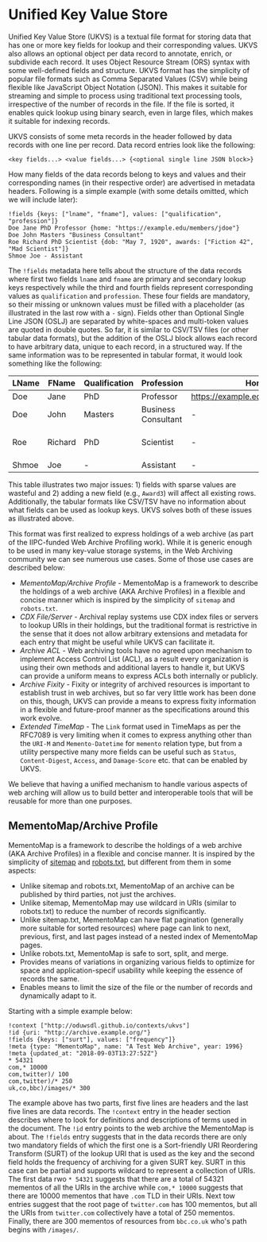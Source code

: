 # Unified Key Value Store

Unified Key Value Store (UKVS) is a textual file format for storing data that has one or more key fields for lookup and their corresponding values.
UKVS also allows an optional object per data record to annotate, enrich, or subdivide each record.
It uses Object Resource Stream (ORS) syntax with some well-defined fields and structure.
UKVS format has the simplicity of popular file formats such as Comma Separated Values (CSV) while being flexible like JavaScript Object Notation (JSON).
This makes it suitable for streaming and simple to process using traditional text processing tools, irrespective of the number of records in the file.
If the file is sorted, it enables quick lookup using binary search, even in large files, which makes it suitable for indexing records.

UKVS consists of some meta records in the header followed by data records with one line per record.
Data record entries look like the following:

```
<key fields...> <value fields...> {<optional single line JSON block>}
```

How many fields of the data records belong to keys and values and their corresponding names (in their respective order) are advertised in metadata headers.
Following is a simple example (with some details omitted, which we will include later):

```
!fields {keys: ["lname", "fname"], values: ["qualification", "profession"]}
Doe Jane PhD Professor {home: "https://example.edu/members/jdoe"}
Doe John Masters "Business Consultant"
Roe Richard PhD Scientist {dob: "May 7, 1920", awards: ["Fiction 42", "Mad Scientist"]}
Shmoe Joe - Assistant
```

The `!fields` metadata here tells about the structure of the data records where first two fields `lname` and `fname` are primary and secondary lookup keys respectively while the third and fourth fields represent corresponding values as `qualification` and `profession`.
These four fields are mandatory, so their missing or unknown values must be filled with a placeholder (as illustrated in the last row with a `-` sign).
Fields other than Optional Single Line JSON (OSLJ) are separated by white-spaces and multi-token values are quoted in double quotes.
So far, it is similar to CSV/TSV files (or other tabular data formats), but the addition of the OSLJ block allows each record to have arbitrary data, unique to each record, in a structured way.
If the same information was to be represented in tabular format, it would look something like the following:

LName | FName   | Qualification | Profession          | Home                             | DoB         | Award1     | Award2
------|---------|---------------|---------------------|----------------------------------|-------------|------------|--------------
Doe   | Jane    | PhD           | Professor           | https://example.edu/members/jdoe | -           | -          | -
Doe   | John    | Masters       | Business Consultant | -                                | -           | -          | -
Roe   | Richard | PhD           | Scientist           | -                                | May 7, 1920 | Fiction 42 | Mad Scientist
Shmoe | Joe     | -             | Assistant           | -                                | -           | -          | -

This table illustrates two major issues: 1) fields with sparse values are wasteful and 2) adding a new field (e.g., `Award3`) will affect all existing rows.
Additionally, the tabular formats like CSV/TSV have no information about what fields can be used as lookup keys.
UKVS solves both of these issues as illustrated above.

This format was first realized to express holdings of a web archive (as part of the IIPC-funded Web Archive Profiling work).
While it is generic enough to be used in many key-value storage systems, in the Web Archiving community we can see numerous use cases.
Some of those use cases are described below:

* *MementoMap/Archive Profile* - MementoMap is a framework to describe the holdings of a web archive (AKA Archive Profiles) in a flexible and concise manner which is inspired by the simplicity of `sitemap` and `robots.txt`.
* *CDX File/Server* - Archival replay systems use CDX index files or servers to lookup URIs in their holdings, but the traditional format is restrictive in the sense that it does not allow arbitrary extensions and metadata for each entry that might be useful while UKVS can facilitate it.
* *Archive ACL* - Web archiving tools have no agreed upon mechanism to implement Access Control List (ACL), as a result every organization is using their own methods and additional layers to handle it, but UKVS can provide a uniform means to express ACLs both internally or publicly.
* *Archive Fixity* - Fixity or integrity of archived resources is important to establish trust in web archives, but so far very little work has been done on this, though, UKVS can provide a means to express fixity information in a flexible and future-proof manner as the specifications around this work evolve.
* *Extended TimeMap* - The `Link` format used in TimeMaps as per the RFC7089 is very limiting when it comes to express anything other than the `URI-M` and `Memento-Datetime` for `memento` relation type, but from a utility perspective many more fields can be useful such as `Status`, `Content-Digest`, `Access`, and `Damage-Score` etc. that can be enabled by UKVS.

We believe that having a unified mechanism to handle various aspects of web arching will allow us to build better and interoperable tools that will be reusable for more than one purposes.

## MementoMap/Archive Profile

MementoMap is a framework to describe the holdings of a web archive (AKA Archive Profiles) in a flexible and concise manner.
It is inspired by the simplicity of [sitemap](https://en.wikipedia.org/wiki/Sitemaps) and [robots.txt](http://www.robotstxt.org/), but different from them in some aspects:

* Unlike sitemap and robots.txt, MementoMap of an archive can be published by third parties, not just the archives.
* Unlike sitemap, MementoMap may use wildcard in URIs (similar to robots.txt) to reduce the number of records significantly.
* Unlike sitemap.txt, MementoMap can have flat pagination (generally more suitable for sorted resources) where page can link to next, previous, first, and last pages instead of a nested index of MementoMap pages.
* Unlike robots.txt, MementoMap is safe to sort, split, and merge.
* Provides means of variations in organizing various fields to optimize for space and application-specif usability while keeping the essence of records the same.
* Enables means to limit the size of the file or the number of records and dynamically adapt to it.

Starting with a simple example below:

```
!context ["http://oduwsdl.github.io/contexts/ukvs"]
!id {uri: "http://archive.example.org/"}
!fields {keys: ["surt"], values: ["frequency"]}
!meta {type: "MementoMap", name: "A Test Web Archive", year: 1996}
!meta {updated_at: "2018-09-03T13:27:52Z"}
* 54321
com,* 10000
com,twitter)/ 100
com,twitter)/* 250
uk,co,bbc)/images/* 300
```

The example above has two parts, first five lines are headers and the last five lines are data records.
The `!context` entry in the header section describes where to look for definitions and descriptions of terms used in the document.
The `!id` entry points to the web archive the MementoMap is about.
The `!fields` entry suggests that in the data records there are only two mandatory fields of which the first one is a Sort-friendly URI Reordering Transform (SURT) of the lookup URI that is used as the key and the second field holds the frequency of archiving for a given SURT key.
SURT in this case can be partial and supports wildcard to represent a collection of URIs.
The first data rwo `* 54321` suggests that there are a total of 54321 mementos of all the URIs in the archive while `com,* 10000` suggests that there are 10000 mementos that have `.com` TLD in their URIs.
Next tow entries suggest that the root page of `twitter.com` has 100 mementos, but all the URIs from `twitter.com` collectively have a total of 250 mementos.
Finally, there are 300 mementos of resources from `bbc.co.uk` who's path begins with `/images/`.
